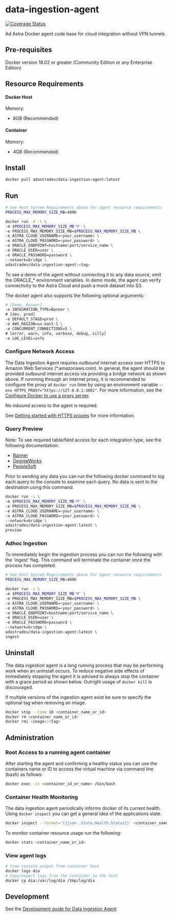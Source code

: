 # data-ingestion-agent
[![Coverage Status](https://coveralls.io/repos/github/adastradev/data-ingestion-agent/badge.svg?branch=master)](https://coveralls.io/github/adastradev/data-ingestion-agent?branch=master)

Ad Astra Docker agent code base for cloud integration without VPN tunnels

## Pre-requisites
Docker version 18.02 or greater (Community Edition or any Enterprise Edition)

## Resource Requirements

#### Docker Host

Memory:

* 8GB (Recommended)

#### Container

Memory:

* 4GB (Recommended)

## Install
```sh
docker pull adastradev/data-ingestion-agent:latest
```

## Run

```sh
# See Host System Requirements above for agent resource requirements
PROCESS_MAX_MEMORY_SIZE_MB=4096

docker run -d -t \
-m $PROCESS_MAX_MEMORY_SIZE_MB'M' \
-e PROCESS_MAX_MEMORY_SIZE_MB=$PROCESS_MAX_MEMORY_SIZE_MB \
-e ASTRA_CLOUD_USERNAME=<your_username> \
-e ASTRA_CLOUD_PASSWORD=<your_password> \
-e ORACLE_ENDPOINT=hostname:port/service_name \
-e ORACLE_USER=user \
-e ORACLE_PASSWORD=password \
--network=bridge \
adastradev/data-ingestion-agent:<tag>
```

To see a demo of the agent without connecting it to any data source, omit the ORACLE_* environment variables. In demo mode, the agent can verify connectivity to the Astra Cloud and push a mock dataset into S3.

The docker agent also supports the following optional arguments:
```sh
# [Demo, Banner]
-e INTEGRATION_TYPE=Banner \
# [dev, prod]
-e DEFAULT_STAGE=prod \
-e AWS_REGION=us-east-1 \
-e CONCURRENT_CONNECTIONS=5 \
# [error, warn, info, verbose, debug, silly]
-e LOG_LEVEL=info
```

### Configure Network Access
The Data Ingestion Agent requires *outbound* internet access over HTTPS to Amazon Web Services (*.amazonaws.com). In general, the agent should be provided outbound internet access via providing a bridge network as shown above. If runnning through an internet proxy, it is recommended to configure the proxy at `docker run` time by using an environment variable `--env HTTPS_PROXY="https://127.0.0.1:3001"`. For more information, see the [Configure Docker to use a proxy server](https://docs.docker.com/network/proxy/).

No *inbound* access to the agent is required.

See [Getting started with HTTPS proxies](https://github.com/adastradev/data-ingestion-agent/blob/master/docs/HttpsProxy.md) for more information.

### Query Preview
Note: To see required table/field access for each integration type, see the following documentation:
- [Banner](https://github.com/adastradev/data-ingestion-agent/blob/master/docs/DataAccess/Banner.md)
- [DegreeWorks](https://github.com/adastradev/data-ingestion-agent/blob/master/docs/DataAccess/DegreeWorks.md)
- [PeopleSoft](https://github.com/adastradev/data-ingestion-agent/blob/master/docs/DataAccess/PeopleSoft.md)

Prior to sending any data you can run the following docker command to log each query to the console to examine each query. No data is sent to the destination using this command.

```sh
docker run -i \
-m $PROCESS_MAX_MEMORY_SIZE_MB'M' \
-e PROCESS_MAX_MEMORY_SIZE_MB=$PROCESS_MAX_MEMORY_SIZE_MB \
-e ASTRA_CLOUD_USERNAME=<your_username> \
-e ASTRA_CLOUD_PASSWORD=<your_password> \
--network=bridge \
adastradev/data-ingestion-agent:latest \
preview
```

### Adhoc Ingestion
To immediately begin the ingestion process you can run the following with the 'ingest' flag. This command will terminate the container once the process has completed.

```sh
# See Host System Requirements above for agent resource requirements
PROCESS_MAX_MEMORY_SIZE_MB=4096

docker run -i \
-m $PROCESS_MAX_MEMORY_SIZE_MB'M' \
-e PROCESS_MAX_MEMORY_SIZE_MB=$PROCESS_MAX_MEMORY_SIZE_MB \
-e ASTRA_CLOUD_USERNAME=<your_username> \
-e ASTRA_CLOUD_PASSWORD=<your_password> \
-e ORACLE_ENDPOINT=hostname:port/service_name \
-e ORACLE_USER=user \
-e ORACLE_PASSWORD=password \
--network=bridge \
adastradev/data-ingestion-agent:latest \
ingest
```

## Uninstall
The data ingestion agent is a long running process that may be performing work when an uninstall occurs. To reduce negative side effects of immediately stopping the agent it is advised to always stop the container with a grace period as shown below. Outright usage of `docker kill` is discouraged.

If multiple versions of the ingestion agent exist be sure to specify the optional tag when removing an image.

```sh
docker stop --time 10 <container_name_or_id>
docker rm <container_name_or_id>
docker rmi <image>:<tag>
```

## Administration

### Root Access to a running agent container
After starting the agent and confirming a healthy status you can use the containers name or ID to access the virtual machine via command line (bash) as follows:

```sh
docker exec -it <container_id_or_name> /bin/bash
```

### Container Health Monitoring
The data ingestion agent periodically informs docker of its current health. Using `docker inspect` you can get a general idea of the applications state.

```sh
docker inspect --format='{{json .State.Health.Status}}' <container_name_or_id>
```

To monitor container resource usage run the following:
```sh
docker stats <container_name_or_id>
```

### View agent logs
```sh
# View console output from container host
docker logs dia
# Copy/export logs from the container to the host
docker cp dia:/var/log/dia /tmp/log/dia
```

## Development
See the [Development guide for Data Ingestion Agent](https://github.com/adastradev/data-ingestion-agent/blob/master/docs/DevelopmentGuide.md)